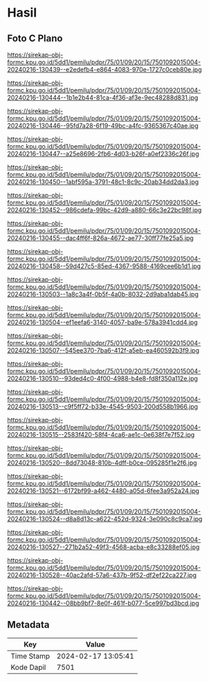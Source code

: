 # Hasil

## Foto C Plano

https://sirekap-obj-formc.kpu.go.id/5dd1/pemilu/pdpr/75/01/09/20/15/7501092015004-20240216-130439--e2edefb4-e864-4083-970e-1727c0ceb80e.jpg

https://sirekap-obj-formc.kpu.go.id/5dd1/pemilu/pdpr/75/01/09/20/15/7501092015004-20240216-130444--1b1e2b44-81ca-4f36-af3e-9ec48288d831.jpg

https://sirekap-obj-formc.kpu.go.id/5dd1/pemilu/pdpr/75/01/09/20/15/7501092015004-20240216-130446--95fd7a28-6f19-49bc-a4fc-9365367c40ae.jpg

https://sirekap-obj-formc.kpu.go.id/5dd1/pemilu/pdpr/75/01/09/20/15/7501092015004-20240216-130447--a25e8696-2fb6-4d03-b26f-a0ef2336c26f.jpg

https://sirekap-obj-formc.kpu.go.id/5dd1/pemilu/pdpr/75/01/09/20/15/7501092015004-20240216-130450--1abf595a-3791-48c1-8c9c-20ab34dd2da3.jpg

https://sirekap-obj-formc.kpu.go.id/5dd1/pemilu/pdpr/75/01/09/20/15/7501092015004-20240216-130452--986cdefa-99bc-42d9-a880-66c3e22bc98f.jpg

https://sirekap-obj-formc.kpu.go.id/5dd1/pemilu/pdpr/75/01/09/20/15/7501092015004-20240216-130455--dac4ff6f-826a-4672-ae77-30ff77fe25a5.jpg

https://sirekap-obj-formc.kpu.go.id/5dd1/pemilu/pdpr/75/01/09/20/15/7501092015004-20240216-130458--59d427c5-85ed-4367-9588-4169cee6b1d1.jpg

https://sirekap-obj-formc.kpu.go.id/5dd1/pemilu/pdpr/75/01/09/20/15/7501092015004-20240216-130503--1a8c3a4f-0b5f-4a0b-8032-2d9aba1dab45.jpg

https://sirekap-obj-formc.kpu.go.id/5dd1/pemilu/pdpr/75/01/09/20/15/7501092015004-20240216-130504--ef1eefa6-3140-4057-ba9e-578a3941cdd4.jpg

https://sirekap-obj-formc.kpu.go.id/5dd1/pemilu/pdpr/75/01/09/20/15/7501092015004-20240216-130507--545ee370-7ba6-412f-a5eb-ea460592b3f9.jpg

https://sirekap-obj-formc.kpu.go.id/5dd1/pemilu/pdpr/75/01/09/20/15/7501092015004-20240216-130510--93ded4c0-4f00-4988-b4e8-fd8f350a112e.jpg

https://sirekap-obj-formc.kpu.go.id/5dd1/pemilu/pdpr/75/01/09/20/15/7501092015004-20240216-130513--c9f5ff72-b33e-4545-9503-200d558b1966.jpg

https://sirekap-obj-formc.kpu.go.id/5dd1/pemilu/pdpr/75/01/09/20/15/7501092015004-20240216-130515--2583f420-58f4-4ca6-ae1c-0e638f7e7f52.jpg

https://sirekap-obj-formc.kpu.go.id/5dd1/pemilu/pdpr/75/01/09/20/15/7501092015004-20240216-130520--8dd73048-810b-4dff-b0ce-095285f1e2f6.jpg

https://sirekap-obj-formc.kpu.go.id/5dd1/pemilu/pdpr/75/01/09/20/15/7501092015004-20240216-130521--6172bf99-a462-4480-a05d-6fee3a952a24.jpg

https://sirekap-obj-formc.kpu.go.id/5dd1/pemilu/pdpr/75/01/09/20/15/7501092015004-20240216-130524--d8a8d13c-a622-452d-9324-3e090c8c9ca7.jpg

https://sirekap-obj-formc.kpu.go.id/5dd1/pemilu/pdpr/75/01/09/20/15/7501092015004-20240216-130527--271b2a52-49f3-4568-acba-e8c33288ef05.jpg

https://sirekap-obj-formc.kpu.go.id/5dd1/pemilu/pdpr/75/01/09/20/15/7501092015004-20240216-130528--40ac2afd-57a6-437b-9f52-df2ef22ca227.jpg

https://sirekap-obj-formc.kpu.go.id/5dd1/pemilu/pdpr/75/01/09/20/15/7501092015004-20240216-130442--08bb9bf7-8e0f-461f-b077-5ce997bd3bcd.jpg


## Metadata

| Key        | Value               |
| ---------- | ------------------- |
| Time Stamp | 2024-02-17 13:05:41 |
| Kode Dapil | 7501                |



